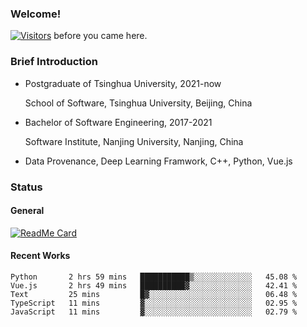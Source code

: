### Welcome!

[![Visitors](https://visitor-badge.laobi.icu/badge?page_id=HermitSun.HermitSun)]() before you came here.

### Brief Introduction

- Postgraduate of Tsinghua University, 2021-now
  
  School of Software, Tsinghua University, Beijing, China

- Bachelor of Software Engineering, 2017-2021
  
  Software Institute, Nanjing University, Nanjing, China

- Data Provenance, Deep Learning Framwork, C++, Python, Vue.js

### Status

#### General

[![ReadMe Card](https://github-readme-stats.hermitsun.vercel.app/api?username=HermitSun&count_private=true&show_icons=true)]()

#### Recent Works

<!--START_SECTION:waka-->

```text
Python       2 hrs 59 mins   ███████████▒░░░░░░░░░░░░░   45.08 %
Vue.js       2 hrs 49 mins   ██████████▓░░░░░░░░░░░░░░   42.41 %
Text         25 mins         █▓░░░░░░░░░░░░░░░░░░░░░░░   06.48 %
TypeScript   11 mins         ▓░░░░░░░░░░░░░░░░░░░░░░░░   02.95 %
JavaScript   11 mins         ▓░░░░░░░░░░░░░░░░░░░░░░░░   02.79 %
```

<!--END_SECTION:waka-->
